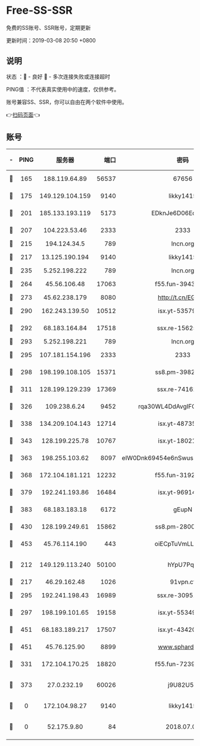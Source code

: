 # Free-SS-SSR

免费的SS账号、SSR账号，定期更新

更新时间：2019-03-08 20:50 +0800

## 说明

状态     ：🙂 - 良好 🙁 - 多次连接失败或连接超时

PING值   ：不代表真实使用中的速度，仅供参考。

账号兼容SS、SSR，你可以自由在两个软件中使用。

👉[扫码页面](https://liesauer.github.io/Free-SS-SSR/)👈

## 账号

|-|PING|服务器|端口|密码|加密方式|区域|
|:----:|:----:|:-----:|-----:|:----:|:----:|:----:|
|🙂|165|188.119.64.89|56537|67656|aes-256-cfb|RU|
|🙂|175|149.129.104.159|9140|likky1415|aes-256-cfb|CN|
|🙂|201|185.133.193.119|5173|EDknJe6D06EoWDaw|aes-256-cfb|US|
|🙂|207|104.223.53.46|2333|2333|aes-256-cfb|US|
|🙂|215|194.124.34.5|789|lncn.org|rc4|JP|
|🙂|217|13.125.190.194|9140|likky1415|aes-256-cfb|KR|
|🙂|235|5.252.198.222|789|lncn.org|rc4|JP|
|🙂|264|45.56.106.48|17063|f55.fun-39436500|aes-256-cfb|US|
|🙂|273|45.62.238.179|8080|http://t.cn/EGJIyrl|rc4-md5|CA|
|🙂|290|162.243.139.50|10512|isx.yt-53579269|aes-256-cfb|US|
|🙂|292|68.183.164.84|17518|ssx.re-15625176|aes-256-cfb|US|
|🙂|293|5.252.198.221|789|lncn.org|rc4|JP|
|🙂|295|107.181.154.196|2333|2333|aes-256-cfb|US|
|🙂|298|198.199.108.105|15371|ss8.pm-39823085|aes-256-cfb|US|
|🙂|311|128.199.129.239|17369|ssx.re-74162614|aes-256-cfb|SG|
|🙂|326|109.238.6.24|9452|rqa30WL4DdAvgIFG6Fs3znzTa|aes-256-cfb|FR|
|🙂|338|134.209.104.143|12714|isx.yt-48735563|aes-256-cfb|SG|
|🙂|343|128.199.225.78|10767|isx.yt-18021882|aes-256-cfb|SG|
|🙂|363|198.255.103.62|8097|eIW0Dnk69454e6nSwuspv9DmS201tQ0D|aes-256-cfb|US|
|🙂|368|172.104.181.121|12232|f55.fun-31925719|aes-256-cfb|SG|
|🙂|379|192.241.193.86|16484|isx.yt-96914797|aes-256-cfb|US|
|🙂|383|68.183.183.18|6172|gEupN|aes-256-cfb|SG|
|🙂|430|128.199.249.61|15862|ss8.pm-28005888|aes-256-cfb|SG|
|🙂|453|45.76.114.190|443|oiECpTuVmLLxk4Ts|aes-256-cfb|AU|
|🙂|212|149.129.113.240|50100|hYpU7PqP|chacha20-ietf-poly1305|CN|
|🙂|217|46.29.162.48|1026|91vpn.cf|rc4-md5|RU|
|🙂|295|192.241.198.43|16989|ssx.re-30951670|aes-256-cfb|US|
|🙂|297|198.199.101.65|19158|isx.yt-55349354|aes-256-cfb|US|
|🙂|451|68.183.189.217|17507|isx.yt-43420762|aes-256-cfb|SG|
|🙂|451|45.76.125.90|8899|www.sphard.com|aes-256-cfb|AU|
|🙁|331|172.104.170.25|18820|f55.fun-72397693|aes-256-cfb|SG|
|🙁|373|27.0.232.19|60026|j9U82U53|xchacha20-ietf-poly1305|HK|
|🙁|0|172.104.98.27|9140|likky1415|aes-256-cfb|JP|
|🙁|0|52.175.9.80|84|2018.07.07|chacha20-ietf-poly1305|HK|
